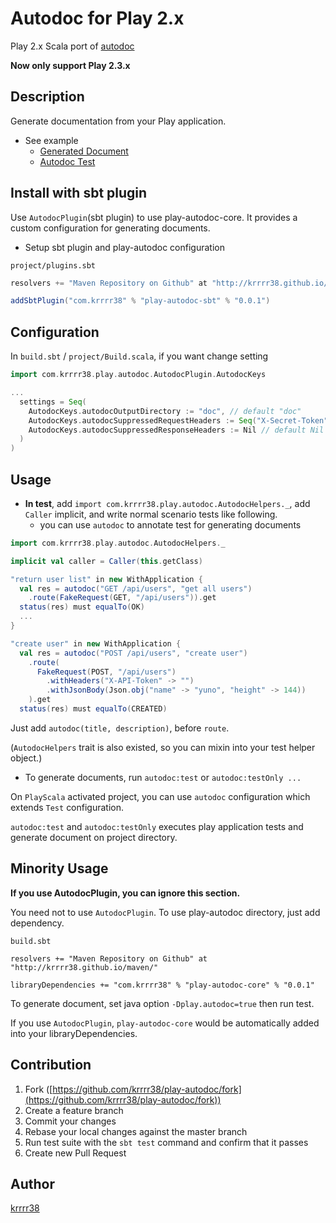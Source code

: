 Autodoc for Play 2.x
====

Play 2.x Scala port of [autodoc](https://github.com/r7kamura/autodoc/)

**Now only support Play 2.3.x**

## Description
Generate documentation from your Play application.

- See example
  - [Generated Document](https://github.com/krrrr38/play-autodoc/blob/master/example/doc/Users.md)
  - [Autodoc Test](https://github.com/krrrr38/play-autodoc/blob/master/example/test/UsersSpec.scala)

## Install with sbt plugin
Use `AutodocPlugin`(sbt plugin) to use play-autodoc-core. It provides a custom configuration for generating documents.

- Setup sbt plugin and play-autodoc configuration

`project/plugins.sbt`
```scala
resolvers += "Maven Repository on Github" at "http://krrrr38.github.io/maven/"

addSbtPlugin("com.krrrr38" % "play-autodoc-sbt" % "0.0.1")
```

## Configuration
In `build.sbt` / `project/Build.scala`, if you want change setting

```scala
import com.krrrr38.play.autodoc.AutodocPlugin.AutodocKeys

...
  settings = Seq(
    AutodocKeys.autodocOutputDirectory := "doc", // default "doc"
    AutodocKeys.autodocSuppressedRequestHeaders := Seq("X-Secret-Token"), // default Nil
    AutodocKeys.autodocSuppressedResponseHeaders := Nil // default Nil
  )
)
```

## Usage
- **In test**, add `import com.krrrr38.play.autodoc.AutodocHelpers._`, add `Caller` implicit, and write normal scenario tests like following.
  - you can use `autodoc` to annotate test for generating documents

```scala
import com.krrrr38.play.autodoc.AutodocHelpers._

implicit val caller = Caller(this.getClass)

"return user list" in new WithApplication {
  val res = autodoc("GET /api/users", "get all users")
    .route(FakeRequest(GET, "/api/users")).get
  status(res) must equalTo(OK)
  ...
}

"create user" in new WithApplication {
  val res = autodoc("POST /api/users", "create user")
    .route(
      FakeRequest(POST, "/api/users")
        .withHeaders("X-API-Token" -> "")
        .withJsonBody(Json.obj("name" -> "yuno", "height" -> 144))
    ).get
  status(res) must equalTo(CREATED)
```

Just add `autodoc(title, description)`, before `route`.

(`AutodocHelpers` trait is also existed, so you can mixin into your test helper object.)

- To generate documents, run `autodoc:test` or `autodoc:testOnly ...`

On `PlayScala` activated project, you can use `autodoc` configuration which extends `Test` configuration.

`autodoc:test` and `autodoc:testOnly` executes play application tests and generate document on project directory.

## Minority Usage
**If you use AutodocPlugin, you can ignore this section.**

You need not to use `AutodocPlugin`. To use play-autodoc directory, just add dependency.

`build.sbt`
```
resolvers += "Maven Repository on Github" at "http://krrrr38.github.io/maven/"

libraryDependencies += "com.krrrr38" % "play-autodoc-core" % "0.0.1"
```

To generate document, set java option `-Dplay.autodoc=true` then run test.

If you use `AutodocPlugin`, `play-autodoc-core` would be automatically added into your libraryDependencies.

## Contribution

1. Fork ([https://github.com/krrrr38/play-autodoc/fork](https://github.com/krrrr38/play-autodoc/fork))
1. Create a feature branch
1. Commit your changes
1. Rebase your local changes against the master branch
1. Run test suite with the `sbt test` command and confirm that it passes
1. Create new Pull Request

## Author

[krrrr38](https://github.com/krrrr38)
